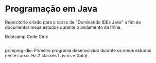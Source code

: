 # Programação em Java

Repositório criado para o curso de "Dominando IDEs Java" a fim de documentar meus estudos durante o andamento da trilha.

Bootcamp Code Girls
##
primprog-dio: Primeiro programa desenvolvido durante os meus estudos neste curso. Há 2 classes (Livros e Gato).

